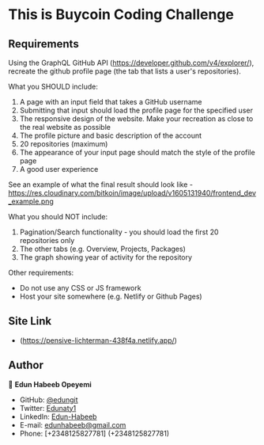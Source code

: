 # This is Buycoin Coding Challenge

## Requirements

Using the GraphQL GitHub API (https://developer.github.com/v4/explorer/), recreate the github profile page (the tab that lists a user's repositories). 

What you SHOULD include:
1. A page with an input field that takes a GitHub username
2. Submitting that input should load the profile page for the specified user
3. The responsive design of the website. Make your recreation as close to the real website as possible
4. The profile picture and basic description of the account
5. 20 repositories (maximum)
6. The appearance of your input page should match the style of the profile page
7. A good user experience

See an example of what the final result should look like - https://res.cloudinary.com/bitkoin/image/upload/v1605131940/frontend_dev_example.png

What you should NOT include:
1. Pagination/Search functionality - you should load the first 20 repositories only
2. The other tabs (e.g. Overview, Projects, Packages)
3. The graph showing year of activity for the repository

Other requirements:
- Do not use any CSS or JS framework
- Host your site somewhere (e.g. Netlify or Github Pages)

## Site Link
- (https://pensive-lichterman-438f4a.netlify.app/)


## Author

👤 **Edun Habeeb Opeyemi**
- GitHub: [@edungit](https://github.com/edungit)
- Twitter: [Edunaty1](https://twitter.com/Edunaty1)
- LinkedIn: [Edun-Habeeb](https://www.linkedin.com/in/edun-habeeb-635680131/)
- E-mail: [edunhabeeb@gmail.com](edunhabeeb@gmail.com)
- Phone: [+2348125827781] (+2348125827781)

